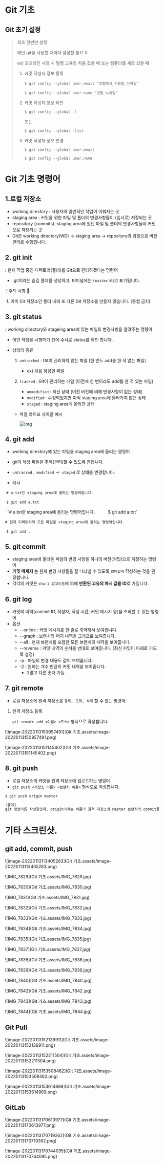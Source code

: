 



# Git 기초

## Git 초기 설정

> 최초 한번만 설정
>
> 매번 git을 사용할 때마다 설정할 필요 X
>
> ex) 오프라인 시행 시 멀캠 교육장 처음 갔을 때 또는 컴퓨터를 새로 샀을 때
>
> 1. 커밋 작성자 정보 등록
>
>    `$ git config --global user.email "깃헙에서_사용할_이메일"`
>
>    `$ git config --global user.name "깃헙_닉네임"`
>
> 2. 커밋 작성자 정보 확인
>
>    `$ git config --global -l`
>
>    또는
>
>    `$ git config --global -list`
>
> 3. 커밋 작성자 정보 변경
>
>    `$ git config --global user.email`
>
>    `$ git config --global user.name`



# Git 기초 명령어

## 1.로컬 저장소

* working directory : 사용자의 일반적인 작업이 이뤄지는 곳
* staging area : 커밋을 위한 파일 및 폴더의 변경사항들이 (임시로) 저장되는 곳
* repository (commits): staging area에 있던 파일 및 폴더의 변경사항들이 커밋으로 저장되는 곳
* Git은 working directory(WD) →  staging area → repository의 과정으로 버전 관리를 수행합니다.



## 2. git init

: 현재 작업 중인 디렉토리(폴더)를 Git으로 관리하겠다는 명령어

* .git이라는 숨김 폴더를 생성하고, 터미널에는 `(master)`라고 표기됩니다.

​	! 주의 사항 🚫

​	1. 이미 Git 저장소인 폴더 내에 또 다른 Git 저장소를 만들지 않습니다. (중첩 금지)











## 3. git status

: working directory와 stageing area에 있는 파일의 변경사항을 알려주는 명령어

* 어떤 작업을 시행하기 전에 수시로 status를 확인 합니다.

* 상태의 종류

  1. `untracked` : Git이 관리하지 않는 파일 (한 번도 add를 한 적 없는 파일)

     * ex) 처음 생성한 파일

  2. `tracked` : Git이 관리하는 파일 (이전에 한 번이라도 add를 한 적 있는 파일)

     * `unmodified` : 최신 상태 (이전 버전에 비해 변경사항이 없는 상태)
     * `modified` : 수정되었지만 아직 staging area에 올라가지 않은 상태
     * `staged` : staging area에 올라간 상태

     

  * 파일 라이프 사이클 예시

    ![img](https://media.vlpt.us/images/soyi47/post/380d5d65-c1a9-4c28-83ef-9a920c43196d/lifecycle.png)



## 4. git add

* working directory에 있는 파일을 staging area에 올리는 명령어
* git이 해당 파일을 추적(관리)할 수 있도록 만듭니다.
* `untracked, modified `⇨` staged` 로 상태를 변경합니다.

* 예시

​		`# a.txt만 staging area에 올리는 명령어입니다.`

​		`$ git add a.txt`



​		``# a.txt만 staging area에 올리는 명령어입니다.`
​		`$ git add a.txt`



​		`# 현재 디렉토리의 모든 파일을 staging area에 올리는 명령어입니다.`

​		`$ git add .`

## 5. git commit

*  staging area에 올라온 파일의 변경 사항을 하나의 버전(커밋)으로 저장하는 명령어
* **커밋 메세지** 는 현재 변경 사항들을 잘 나타낼 수 있도록 `의미있게` 작성하는 것을 권장합니다.
* 각각의 커밋은 `sha-1 알고리즘`에 의해 **반환된 고유의 해시 값을 ID**로 가집니다.





## 6. git log

* 커밋의 내역(commit ID, 작성자, 작성 시간, 커밋 메시지 등)을 조회할 수 있는 명령어
* 옵션
  * --online : 커밋 메시지를 한 줄로 축약해서 보여줍니다.
  * --graph : 브랜치와 머지 내역을 그래프로 보여줍니다.
  * --all : 현재 브랜치를 포함한 모든 브랜치의 내역을 보여줍니다.
  * --reverse : 커밋 내역의 순서를 반대로 보여줍니다. (최신 커밋이 아래로 가도록 설정)
  * -p : 파일의 변경 내용도 같이 보여줍니다.
  * -2 : 원하는 개수 만큼의 커밋 내역을 보여줍니다.
    * 2말고 다른 숫자 가능





## 7. git remote

* 로컬 저장소에 원격 저장소를 `등록, 조회, 삭제` 할 수 있는 명령어

1. 원격 저장소 등록

   `git remote add <이름> <주소>` 형식으로 작성합니다.

   

![image-20220113150957491](Git 기초.assets/image-20220113150957491.png)

![image-20220113151145402](Git 기초.assets/image-20220113151145402.png)





## 8. git push

* 로컬 저장소의 커밋을 원격 저장소에 업로드하는 명령어
* `git push <저장소 이름> <브랜치 이름>` 형식으로 작성합니다.



```python
$ git push origin master

[풀이]
git 명령어를 작성할건데, origin이라는 이름의 원격 저장소에 Master 브랜치의 commit들을 Push(올린다).
```







# 기타 스크린샷.

## git add, commit, push

![image-20220113113405283](Git 기초.assets/image-20220113113405283.png)





![IMG_7829](Git 기초.assets/IMG_7829.jpg)

![IMG_7830](Git 기초.assets/IMG_7830.jpg)

![IMG_7831](Git 기초.assets/IMG_7831.jpg)

![IMG_7832](Git 기초.assets/IMG_7832.jpg)

![IMG_7833](Git 기초.assets/IMG_7833.jpg)

![IMG_7834](Git 기초.assets/IMG_7834.jpg)

![IMG_7835](Git 기초.assets/IMG_7835.jpg)

![IMG_7837](Git 기초.assets/IMG_7837.jpg)

![IMG_7838](Git 기초.assets/IMG_7838.jpg)

![IMG_7839](Git 기초.assets/IMG_7839.jpg)

![IMG_7840](Git 기초.assets/IMG_7840.jpg)

![IMG_7842](Git 기초.assets/IMG_7842.jpg)

![IMG_7843](Git 기초.assets/IMG_7843.jpg)

![IMG_7844](Git 기초.assets/IMG_7844.jpg)



## Git Pull



![image-20220113152139911](Git 기초.assets/image-20220113152139911.png)

![image-20220113152211504](Git 기초.assets/image-20220113152211504.png) 



![image-20220113153508462](Git 기초.assets/image-20220113153508462.png)



![image-20220113153614989](Git 기초.assets/image-20220113153614989.png)









## GitLab

![image-20220113170613977](Git 기초.assets/image-20220113170613977.png)

![image-20220113170719362](Git 기초.assets/image-20220113170719362.png)



![image-20220113170744095](Git 기초.assets/image-20220113170744095.png)